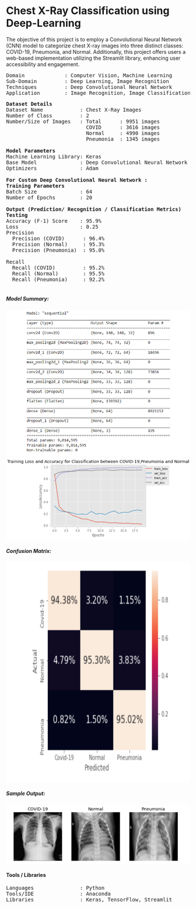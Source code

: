 # Chest X-Ray Classification using Deep-Learning
The objective of this project is to employ a Convolutional Neural Network (CNN) model to categorize chest X-ray images into three distinct classes: COVID-19, Pneumonia, and Normal.
Additionally, this project offers users a web-based implementation utilizing the Streamlit library, enhancing user accessibility and engagement.

<pre>
Domain             : Computer Vision, Machine Learning
Sub-Domain         : Deep Learning, Image Recognition
Techniques         : Deep Convolutional Neural Network
Application        : Image Recognition, Image Classification, Medical Imaging
</pre>

<pre>
<b>Dataset Details</b>
Dataset Name            : Chest X-Ray Images
Number of Class         : 2
Number/Size of Images   : Total      : 9951 images
                          COVID      : 3616 images
                          Normal     : 4990 images
                          Pneumonia  : 1345 images

<b>Model Parameters</b>
Machine Learning Library: Keras
Base Model              : Deep Convolutional Neural Network
Optimizers              : Adam

<b>For Custom Deep Convolutional Neural Network : </b>
<b>Training Parameters</b>
Batch Size              : 64
Number of Epochs        : 20

<b>Output (Prediction/ Recognition / Classification Metrics)</b>
<b>Testing</b>
Accuracy (F-1) Score    : 95.9%
Loss                    : 0.25
Precision  
  Precision (COVID)      : 96.4%
  Precision (Normal)     : 95.3%
  Precision (Pneumonia)  : 95.0%

Recall  
  Recall (COVID)         : 95.2%
  Recall (Normal)        : 95.5%
  Recall (Pneumonia)     : 92.2%
<!--Specificity             : -->
</pre>

##### Model Summary: 
<kbd>
<img src=https://github.com/SanskarBaluni/X-Ray-Classification-Deep-Learning/blob/main/Demo/images/model_summary.png>
</kbd>

<kbd>
<img src=https://github.com/SanskarBaluni/X-Ray-Classification-Deep-Learning/blob/main/Demo/images/Traing_grp.png>
</kbd>

##### Confusion Matrix: 
<kbd>
<img src=https://github.com/SanskarBaluni/X-Ray-Classification-Deep-Learning/blob/main/Demo/Report/heatmp.png alt="Confusion Matrix" width=800px height=600px>
</kbd>


##### Sample Output: 
<kbd>
<img src=https://github.com/SanskarBaluni/X-Ray-Classification-Deep-Learning/blob/main/Demo/sample/sample.png>
</kbd>

#### Tools / Libraries
<pre>
Languages               : Python
Tools/IDE               : Anaconda
Libraries               : Keras, TensorFlow, Streamlit
</pre>
